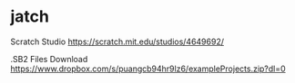 # jatch

Scratch Studio
https://scratch.mit.edu/studios/4649692/

.SB2 Files Download
https://www.dropbox.com/s/puangcb94hr9lz6/exampleProjects.zip?dl=0
